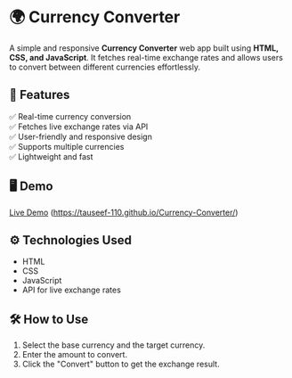 # 🌍 Currency Converter

A simple and responsive **Currency Converter** web app built using **HTML, CSS, and JavaScript**. It fetches real-time exchange rates and allows users to convert between different currencies effortlessly.  

## 🚀 Features  
✅ Real-time currency conversion  
✅ Fetches live exchange rates via API  
✅ User-friendly and responsive design  
✅ Supports multiple currencies  
✅ Lightweight and fast  

## 🖥️ Demo  
[Live Demo](#) (https://tauseef-110.github.io/Currency-Converter/)  

## ⚙️ Technologies Used  
- HTML  
- CSS  
- JavaScript  
- API for live exchange rates  

## 🛠️ How to Use  
1. Select the base currency and the target currency.  
2. Enter the amount to convert.  
3. Click the "Convert" button to get the exchange result.  


